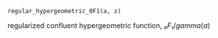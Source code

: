 ```
regular_hypergeometric_0F1(a, z)
```

regularized confluent hypergeometric function, $₀F₁ / gamma(a)$
